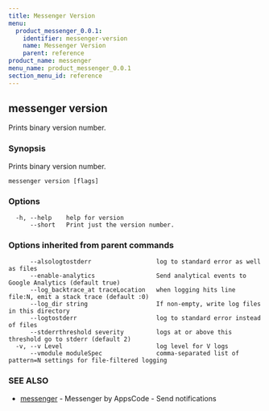 ```yaml
---
title: Messenger Version
menu:
  product_messenger_0.0.1:
    identifier: messenger-version
    name: Messenger Version
    parent: reference
product_name: messenger
menu_name: product_messenger_0.0.1
section_menu_id: reference
---
```

## messenger version

Prints binary version number.

### Synopsis

Prints binary version number.

```
messenger version [flags]
```

### Options

```
  -h, --help    help for version
      --short   Print just the version number.
```

### Options inherited from parent commands

```
      --alsologtostderr                  log to standard error as well as files
      --enable-analytics                 Send analytical events to Google Analytics (default true)
      --log_backtrace_at traceLocation   when logging hits line file:N, emit a stack trace (default :0)
      --log_dir string                   If non-empty, write log files in this directory
      --logtostderr                      log to standard error instead of files
      --stderrthreshold severity         logs at or above this threshold go to stderr (default 2)
  -v, --v Level                          log level for V logs
      --vmodule moduleSpec               comma-separated list of pattern=N settings for file-filtered logging
```

### SEE ALSO

* [messenger](/docs/reference/messenger.md)	 - Messenger by AppsCode - Send notifications

